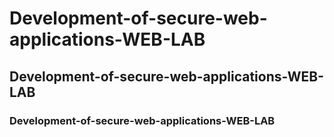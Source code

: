 # Development-of-secure-web-applications-WEB-LAB
## Development-of-secure-web-applications-WEB-LAB
### Development-of-secure-web-applications-WEB-LAB
